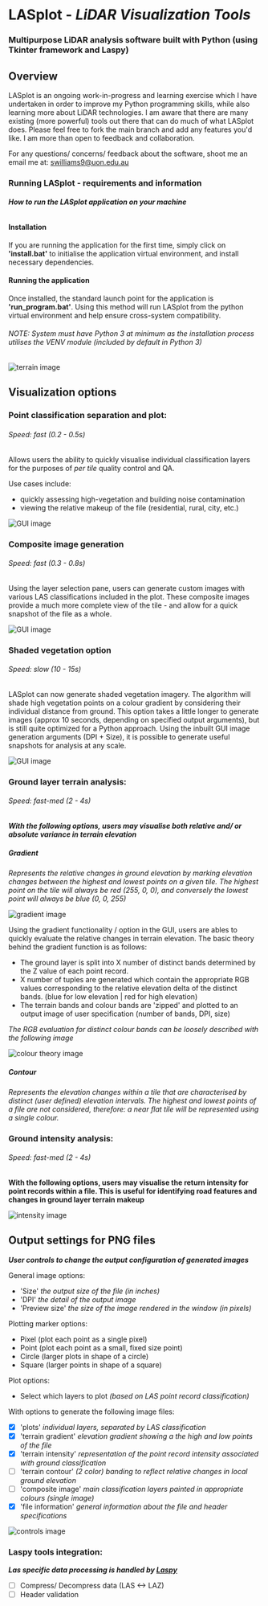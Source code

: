 # LASplot - *LiDAR Visualization Tools*
### Multipurpose LiDAR analysis software built with Python (using Tkinter framework and Laspy)


## Overview
LASplot is an ongoing work-in-progress and learning exercise which I have undertaken in order to improve my Python programming skills, while also learning more about LiDAR technologies. I am aware that there are many existing (more powerful) tools out there that can do much of what LASplot does. Please feel free to fork the main branch and add any features you'd like. I am more than open to feedback and collaboration.

For any questions/ concerns/ feedback about the software, shoot me an email me at: swilliams9@uon.edu.au

### Running LASplot - requirements and information

###### _**How to run the LASplot application on your machine**_

#### Installation

If you are running the application for the first time, simply click on **'install.bat'** to initialise the application virtual environment, and install necessary dependencies.

#### Running the application
Once installed, the standard launch point for the application is **'run_program.bat'**. Using this method will run LASplot from the python virtual environment and help ensure cross-system compatibility.

###### _NOTE: System must have Python 3 at minimum as the installation process utilises the VENV module (included by default in Python 3)_

![terrain image](https://github.com/samwlms/LASplot_GUI/blob/main/images/terrain.PNG)

## Visualization options

### Point classification separation and plot:
###### *Speed: fast (0.2 - 0.5s)*
Allows users the ability to quickly visualise individual classification layers for the purposes of *per tile* quality control and QA.

Use cases include:
- quickly assessing high-vegetation and building noise contamination
- viewing the relative makeup of the file (residential, rural, city, etc.)

![GUI image](https://github.com/samwlms/LASplot_GUI/blob/main/images/plot.PNG)

### Composite image generation
###### *Speed: fast (0.3 - 0.8s)*
Using the layer selection pane, users can generate custom images with various LAS classifications included in the plot. These composite images provide a much more complete view of the tile - and allow for a quick snapshot of the file as a whole. 

![GUI image](https://github.com/samwlms/LASplot_GUI/blob/main/images/composite.png)


### Shaded vegetation option
###### *Speed: slow (10 - 15s)*
LASplot can now generate shaded vegetation imagery. The algorithm will shade high vegetation points on a colour gradient by considering their individual distance from ground. This option takes a little longer to generate images (approx 10 seconds, depending on specified output arguments), but is still quite optimized for a Python approach. Using the inbuilt GUI image generation arguments (DPI + Size), it is possible to generate useful snapshots for analysis at any scale.

![GUI image](https://github.com/samwlms/LASplot_GUI/blob/main/images/shaded_veg.png)


### Ground layer terrain analysis:
###### *Speed: fast-med (2 - 4s)*

_**With the following options, users may visualise both relative and/ or absolute variance in terrain elevation**_

##### Gradient
_Represents the relative changes in ground elevation by marking elevation changes between the highest and lowest points on a given tile. The highest point on the tile will always be red (255, 0, 0), and conversely the lowest point will always be blue (0, 0, 255)_

![gradient image](https://github.com/samwlms/LASplot_GUI/blob/main/images/gradient.PNG)

Using the gradient functionality / option in the GUI, users are ables to quickly evaluate the relative changes in terrain elevation. The basic theory behind the gradient function is as follows:
- The ground layer is split into X number of distinct bands determined by the Z value of each point record.
- X number of tuples are generated which contain the appropriate RGB values corresponding to the relative elevation delta of the distinct bands. (blue for low elevation | red for high elevation)
- The terrain bands and colour bands are 'zipped' and plotted to an output image of user specification (number of bands, DPI, size)

*The RGB evaluation for distinct colour bands can be loosely described with the following image*

![colour theory image](https://github.com/samwlms/LASplot_GUI/blob/main/images/RGB_value_relationships.png)

##### Contour
_Represents the elevation changes within a tile that are characterised by distinct (user defined) elevation intervals. The highest and lowest points of a file are not considered, therefore: a near flat tile will be represented using a single colour._

### Ground intensity analysis:
###### *Speed: fast-med (2 - 4s)*

**With the following options, users may visualise the return intensity for point records within a file. This is useful for identifying road features and changes in ground layer terrain makeup**

![intensity image](https://github.com/samwlms/LASplot_GUI/blob/main/images/intensity.png)


## Output settings for PNG files

_**User controls to change the output configuration of generated images**_

General image options:
- 'Size' *the output size of the file (in inches)*
- 'DPI' *the detail of the output image*
- 'Preview size' *the size of the image rendered in the window (in pixels)*

Plotting marker options:
- Pixel (plot each point as a single pixel)
- Point (plot each point as a small, fixed size point)
- Circle (larger plots in shape of a circle)
- Square (larger points in shape of a square)

Plot options:
- Select which layers to plot *(based on LAS point record classification)*

With options to generate the following image files:
- [x] 'plots' *individual layers, separated by LAS classification*
- [x] 'terrain gradient' *elevation gradient showing a the high and low points of the file*
- [x] 'terrain intensity' *representation of the point record intensity associated with ground classification*
- [ ] 'terrain contour' *(2 color) banding to reflect relative changes in local ground elevation*
- [ ] 'composite image' *main classification layers painted in appropriate colours (single image)*
- [x] 'file information' *general information about the file and header specifications*

![controls image](https://github.com/samwlms/LASplot_GUI/blob/main/images/screenshot_settings.PNG)

### Laspy tools integration:

_**Las specific data processing is handled by *[Laspy](https://laspy.readthedocs.io/en/latest/)***_

- [ ] Compress/ Decompress data (LAS <-> LAZ)
- [ ] Header validation
